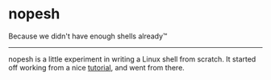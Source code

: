 # nopesh
Because we didn't have enough shells already™

--------

nopesh is a little experiment in writing a Linux shell from scratch. It started off working from a nice [tutorial](http://stephen-brennan.com/2015/01/16/write-a-shell-in-c/), and went from there.
